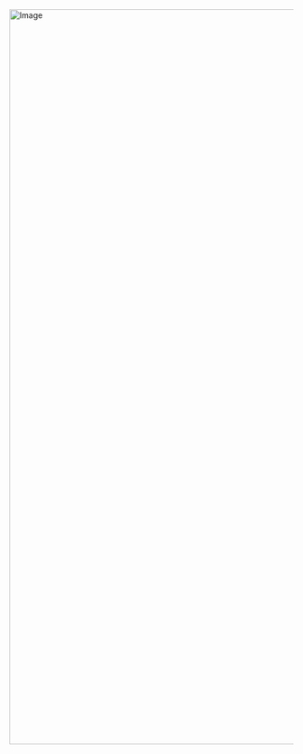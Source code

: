<img width="1304" alt="Image" src="https://github.com/user-attachments/assets/e9ec8bb5-f3ea-4a4e-8b3d-56088bbe9942" />
